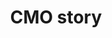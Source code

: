 ---
title: CMO story
slug: cmo-story
description: "Ontdek hoe een CMO student groeit van een beginner tot een ervaren professional."
branding: "CMO"
thumbnail:
    url: "cmo-story/thumb.jpg"
    alt: "Het CMO verhaal"
blurred:
    url: "cmo-story/thumb-blur.jpg"
    alt: "Het CMO Verhaal"
intro: 
  - title: "de CMO story"
    mobile:
      paragraph:
      - line: "Deze website bevat audio en video. Een optimale gebruikerservaring verkrijg je met een snellinternetverbinding."
    desktop:
      paragraph: 
      - line: "Deze website bevat audio en video. Een optimale gebruikerservaring verkrijg je met een snellinternetverbinding. "
      - line: Je kan zowel muiswiel als pijltjestoetsen gebruiken om te navigeren door het verhaal."
sections:
  - thumb: "slide01.png"
    text:
      position: "right"
      title: "CMO: een lovestory tussen creativiteit en technologie"
      titlecolor: "green"
      paragraph:
      - line: "‘Crossmedia Ontwerp’ (CMO) is de afstudeerrichting waar visueel en creatief denken centraal staat, maar waar je evengoed inzicht verwerft in de technische uitvoermogelijkheden zodat je als afgestudeerde designer meteen inzetbaar bent in de boomende creatieve industrie."
    background:
      type: "video"
      url: "drone.mp4"
      gradient: "gradient right"
      mobile: "dark"
  - thumb: "slide02.png"
    text:
      position: "left"
      title: "Wat doet een crossmedia-ontwerper"
      titlecolor: "pink"
      textcolor: "dark"
      paragraph:
      - line: "Crossmedia ontwerpers zorgen ervoor dat elke boodschap van een klant een ‘branded experience’ wordt. Huisstijlen ontwikkelen, flyers en magazines vormgeven, lay-out voor web en mobile of digitale bewerking van beelden behoren tot het takenpakket."
      - line: "Je leert je ideeën visualiseren met klassieke middelen zoals potlood en papier, maar ook om ze digitaal uit te werken met de meest recente grafische software."
    background:
      type: "image"
      url: "slide02.jpg"
      mobile: "light"
  - thumb: "slide03.png"
    text:
      position: "right"
      title: "Technische kennis"
      titlecolor: "blue"
      paragraph:
      - line: "Hoe meer je als ontwerper de grafische en digitale uitvoermogelijkheden kent, hoe groter je technologische bagage is, hoe efficiënter je later je klanten zal kunnen bedienen. Maar evengoed zal de opleiding je nieuwsgierigheid aanwakkeren voor de nog onbekende techologieën van morgen."
    background:
      type: "video"
      url: "drukkerij.mp4, drukkerij.webm"
      gradient: "gradient right"
      mobile: "light"
  - thumb: "slide04.png"
    text:
      position: "right"
      title: "Eerste jaar"
      titlecolor: "orange"
      paragraph:
      - line: "Tijdens het eerste semester volgen alle GDM studenten eenzelfde programma. De competenties die je hierbij verwerft zijn voor alle toekomstige mediaprofessionals essentieel."
      - line: "Als CMO’er leg je hier je basis om later de meer complexe creatieve opdrachten te kunnen uitvoeren. Je leert over universele designprincipes en hoe die voor zowel voor web- als printdesigners de sleutel tot een goed ontwerp zijn."
      textcolor: "dark"
    background:
      type: "image"
      url: "slide04.png"
      mobile: "light"
    stickers:
      - url: "beest.gif"
        position: "left midden"
        size: "xxlarge"
      - url: "navJ1.svg"
        position: "top center"
        size: "xlarge"
  - thumb: "slide05.png"
    text:
      position: "right"
      title: "Tweede jaar"
      titlecolor: "green"
      paragraph:
      - line: "Vanaf het derde semester gaan we een versnelling hoger en worden de werkstukken complexer, het onderwerp van de briefings wordt realistischer en er wordt meer aandacht besteed aan het uitdenken van een sterk concept. User experience komt voor interactieve projecten op de voorgrond te staan."
    background:
      type: "image"
      url: "slide05.png"
      mobile: "dark"
    stickers:
      - url: "navJ2.svg"
        position: "top center"
        size: "xlarge"
  - thumb: "slide06.png"
    text:
      position: "left"
      title: "Keuzetraject Photodesign of Graphic design"
      titlecolor: "green"
      textcolor: "dark"
      paragraph:
      - line: "In semester 4 kan je kiezen om je werkstukken meer op een fotografische basis af te stemmen. Dan wordt je een photodesigner. Verkies je om vanuit puur grafische technieken visuals te creëeren voor je werkstukken dan kies je voor het keuzetraject Graphicdesign."
    background:
      type: "video"
      url: "project_kader_2.mp4"
      mobile: "light"
    stickers:
      - url: "navJ2.svg"
        position: "top center"
        size: "xlarge"
  - thumb: "slide07.png"
    text:
      position: "right"
      title: "Derde jaar"
      titlecolor: "blue"
      paragraph:
      - line: "In het laatste jaar wordt je verder klaargestoomd voor het werkveld. Je krijgt de ruimte om op basis van een uitdagend pakket aan briefings te sleutelen aan een online portfolio dat als visitekaartje zal dienen voor je eerste sollicitatie. Het laatste semester sluit je af met een stage van 6 weken."
      textcolor: "dark"
    background:
      type: "image"
      url: "slide07.png"
      mobile: "light"
    stickers:
      - url: "navJ3.svg"
        position: "top center"
        size: "xlarge"
  - thumb: "slide08.png"
    text:
      title: "Bekijk ons interview"
      titlecolor: "pink"
      paragraph: 
      - line: "Bekijk inverviews met onze studenten: link naar vimeo"
      hide: "desktop"
    background:
      type: "video"
      url: "interview.mp4, interview.webm"
      mobile: "light"
  - thumb: "slide09.png"
    text:
      position: "left"
      title: "Meer weten?"
      titlecolor: "blue"
      paragraph: 
      - line: "Wil je meer zien van onze studenten? Bekijk dan zeker eens de GDM portfolio of breng een bezoekje tijdens een van onze infodagen."
      textcolor: "dark"
    background:
      type: "image"
      url: "slide09.png"
      mobile: "light"
    contact: true
created: 20/01/2017
active: true
enabled: true
order: 1
---